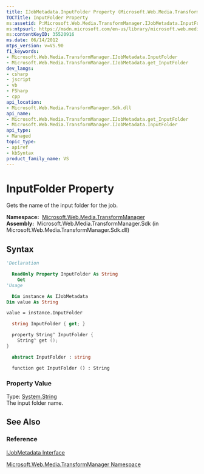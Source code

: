 ```yaml
---
title: IJobMetadata.InputFolder Property (Microsoft.Web.Media.TransformManager)
TOCTitle: InputFolder Property
ms:assetid: P:Microsoft.Web.Media.TransformManager.IJobMetadata.InputFolder
ms:mtpsurl: https://msdn.microsoft.com/en-us/library/microsoft.web.media.transformmanager.ijobmetadata.inputfolder(v=VS.90)
ms:contentKeyID: 35520916
ms.date: 06/14/2012
mtps_version: v=VS.90
f1_keywords:
- Microsoft.Web.Media.TransformManager.IJobMetadata.InputFolder
- Microsoft.Web.Media.TransformManager.IJobMetadata.get_InputFolder
dev_langs:
- csharp
- jscript
- vb
- FSharp
- cpp
api_location:
- Microsoft.Web.Media.TransformManager.Sdk.dll
api_name:
- Microsoft.Web.Media.TransformManager.IJobMetadata.get_InputFolder
- Microsoft.Web.Media.TransformManager.IJobMetadata.InputFolder
api_type:
- Managed
topic_type:
- apiref
- kbSyntax
product_family_name: VS
---
```


# InputFolder Property

Gets the name of the input folder for the job.

**Namespace:**  [Microsoft.Web.Media.TransformManager](microsoft-web-media-transformmanager-namespace.md)  
**Assembly:**  Microsoft.Web.Media.TransformManager.Sdk (in Microsoft.Web.Media.TransformManager.Sdk.dll)

## Syntax

```vb
'Declaration

  ReadOnly Property InputFolder As String
    Get
'Usage

  Dim instance As IJobMetadata
Dim value As String

value = instance.InputFolder
```

```csharp
  string InputFolder { get; }
```

```cpp
  property String^ InputFolder {
    String^ get ();
}
```

``` fsharp
  abstract InputFolder : string
```

```jscript
  function get InputFolder () : String
```

### Property Value

Type: [System.String](https://msdn.microsoft.com/library/s1wwdcbf)  
The input folder name.  

## See Also

### Reference

[IJobMetadata Interface](ijobmetadata-interface-microsoft-web-media-transformmanager.md)

[Microsoft.Web.Media.TransformManager Namespace](microsoft-web-media-transformmanager-namespace.md)

